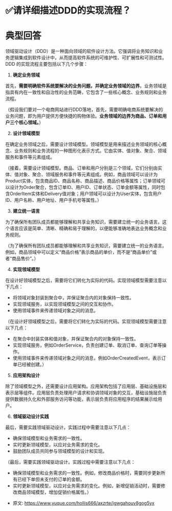 # ✅请详细描述DDD的实现流程？
<!--page header-->

<a name="GOSdc"></a>
# 典型回答

领域驱动设计（DDD）是一种面向领域的软件设计方法。它强调将业务知识和业务逻辑集成到软件设计中，从而提高软件系统的可维护性、可扩展性和可测试性。DDD 的实现流程主要包括以下几个步骤：

1. **确定业务领域**

首先，**需要明确软件系统要解决的业务问题，并确定业务领域的边界**。业务领域是指具有内在一致性和自治性的业务范畴，它包含了一些核心概念、业务规则和业务流程。

（假设我们要对一个电商网站进行DDD落地，首先，需要明确电商系统要解决的业务问题，即为用户提供方便快捷的购物体验。**业务领域的边界为商品、订单和用户三个核心领域。**）

2. **设计领域模型**

在确定业务领域之后，需要设计领域模型。领域模型是用来描述业务领域的核心概念、业务规则和业务流程的一种图形化表示方式。它由实体、值对象、聚合、领域服务和事件等元素组成。

（接着，需要设计领域模型。商品、订单和用户分别是三个领域，它们分别由实体、值对象、聚合、领域服务和事件等元素组成。例如，商品领域可以设计为Product实体，包含商品ID、商品名称、商品描述、商品价格等属性；订单领域可以设计为Order聚合，包含订单ID、用户ID、订单状态、订单金额等属性，同时包含OrderItem实体和Delivery值对象；用户领域可以设计为User实体，包含用户ID、用户名称、用户地址、用户手机号等属性。）

3. **建立统一语言**

为了确保所有团队成员都能够理解和共享业务知识，需要建立统一的业务语言。这个语言应该是简单、清晰、精确和易于理解的，以便能够准确地表达业务概念和业务规则。

（为了确保所有团队成员都能够理解和共享业务知识，需要建立统一的业务语言。例如，商品领域中可以定义“商品价格”表示商品的单价，而不是“商品单价”或者“商品售价”。）

4. **实现领域模型**

在设计好领域模型之后，需要将它们转化为实际的代码。实现领域模型需要注意以下几点：

- 将领域对象封装到聚合中，并保证聚合内的对象保持一致性。
- 实现领域服务，以实现领域模型之间的交互和协作。
- 使用领域事件来传递领域对象之间的消息。

（在设计好领域模型之后，需要将它们转化为实际的代码。实现领域模型需要注意以下几点：

- 在聚合中封装实体和值对象，并保证聚合内的对象保持一致性。
- 实现领域服务，例如OrderService，负责创建订单、取消订单、查询订单等操作。
- 使用领域事件来传递领域对象之间的消息，例如OrderCreatedEvent，表示订单已经被创建。）

5. **应用架构设计**

除了领域模型之外，还需要设计应用架构。应用架构包括了应用层、基础设施层和表示层等组件。应用层负责处理用户请求和协调领域对象的交互，基础设施层负责提供数据持久化和外部服务访问等功能，表示层负责将应用程序的结果展示给用户。

6. **领域驱动设计实践**

最后，需要实践领域驱动设计。实践过程中需要注意以下几点：

- 确保领域模型和业务需求的一致性。
- 实时更新领域模型，以应对业务需求的变化。
- 鼓励团队成员共同参与领域模型的设计和实现。

（最后，需要实践领域驱动设计。实践过程中需要注意以下几点：

- 确保领域模型和业务需求的一致性。例如，修改商品价格时，需要同步更新所有已经下单但未支付的订单的金额。
- 实时更新领域模型，以应对业务需求的变化。例如，新增促销活动时，需要修改商品领域模型，增加促销价格属性。）


<!--page footer-->
- 原文: <https://www.yuque.com/hollis666/axzrte/igwgahouv8gog5yx>